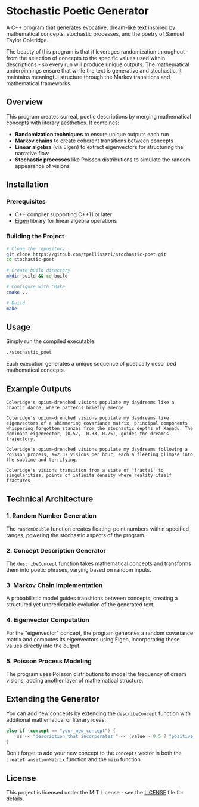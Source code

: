# Stochastic Poetic Generator

A C++ program that generates evocative, dream-like text inspired by mathematical concepts, stochastic processes, and the poetry of Samuel Taylor Coleridge.

The beauty of this program is that it leverages randomization throughout - from the selection of concepts to the specific values used within descriptions - so every run will produce unique outputs. The mathematical underpinnings ensure that while the text is generative and stochastic, it maintains meaningful structure through the Markov transitions and mathematical frameworks.


## Overview

This program creates surreal, poetic descriptions by merging mathematical concepts with literary aesthetics. It combines:

- **Randomization techniques** to ensure unique outputs each run
- **Markov chains** to create coherent transitions between concepts
- **Linear algebra** (via Eigen) to extract eigenvectors for structuring the narrative flow
- **Stochastic processes** like Poisson distributions to simulate the random appearance of visions

## Installation

### Prerequisites
- C++ compiler supporting C++11 or later
- [Eigen](https://eigen.tuxfamily.org) library for linear algebra operations

### Building the Project
```bash
# Clone the repository
git clone https://github.com/tpellissari/stochastic-poet.git
cd stochastic-poet

# Create build directory
mkdir build && cd build

# Configure with CMake
cmake ..

# Build
make
```

## Usage

Simply run the compiled executable:

```bash
./stochastic_poet
```

Each execution generates a unique sequence of poetically described mathematical concepts.

## Example Outputs

```
Coleridge's opium-drenched visions populate my daydreams like a chaotic dance, where patterns briefly emerge

Coleridge's opium-drenched visions populate my daydreams like eigenvectors of a shimmering covariance matrix, principal components whispering forgotten stanzas from the stochastic depths of Xanadu. The dominant eigenvector, (0.57, -0.33, 0.75), guides the dream's trajectory.

Coleridge's opium-drenched visions populate my daydreams following a Poisson process, λ=2.37 visions per hour, each a fleeting glimpse into the sublime and terrifying.

Coleridge's visions transition from a state of 'fractal' to singularities, points of infinite density where reality itself fractures
```

## Technical Architecture

### 1. Random Number Generation
The `randomDouble` function creates floating-point numbers within specified ranges, powering the stochastic aspects of the program.

### 2. Concept Description Generator
The `describeConcept` function takes mathematical concepts and transforms them into poetic phrases, varying based on random inputs.

### 3. Markov Chain Implementation
A probabilistic model guides transitions between concepts, creating a structured yet unpredictable evolution of the generated text.

### 4. Eigenvector Computation
For the "eigenvector" concept, the program generates a random covariance matrix and computes its eigenvectors using Eigen, incorporating these values directly into the output.

### 5. Poisson Process Modeling
The program uses Poisson distributions to model the frequency of dream visions, adding another layer of mathematical structure.

## Extending the Generator

You can add new concepts by extending the `describeConcept` function with additional mathematical or literary ideas:

```cpp
else if (concept == "your_new_concept") {
    ss << "description that incorporates " << (value > 0.5 ? "positive variant" : "alternative variant");
}
```

Don't forget to add your new concept to the `concepts` vector in both the `createTransitionMatrix` function and the `main` function.

## License

This project is licensed under the MIT License - see the [LICENSE](LICENSE) file for details.
